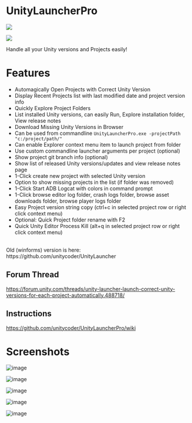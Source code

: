 # UnityLauncherPro 
[![](https://ci.appveyor.com/api/projects/status/hajcaavcsg7904rx?svg=true)](#)[](https://discord.gg/cXT97hU)<div><a href="https://discord.gg/cXT97hU"><img src="https://img.shields.io/discord/337579253866692608.svg"></a></div>

Handle all your Unity versions and Projects easily!

# Features
- Automagically Open Projects with Correct Unity Version
- Display Recent Projects list with last modified date and project version info
- Quickly Explore Project Folders
- List installed Unity versions, can easily Run, Explore installation folder, View release notes
- Download Missing Unity Versions in Browser
- Can be used from commandline `UnityLauncherPro.exe -projectPath "c:/project/path/"`
- Can enable Explorer context menu item to launch project from folder
- Use custom commandline launcher arguments per project (optional)
- Show project git branch info (optional)
- Show list of released Unity versions/updates and view release notes page
- 1-Click create new project with selected Unity version
- Option to show missing projects in the list (if folder was removed)
- 1-Click Start ADB Logcat with colors in command prompt
- 1-Click browse editor log folder, crash logs folder, browse asset downloads folder, browse player logs folder
- Easy Project version string copy (ctrl+c in selected project row or right click context menu)
- Optional: Quick Project folder rename with F2
- Quick Unity Editor Process Kill (alt+q in selected project row or right click context menu)


<br>
Old (winforms) version is here: https://github.com/unitycoder/UnityLauncher

## Forum Thread
https://forum.unity.com/threads/unity-launcher-launch-correct-unity-versions-for-each-project-automatically.488718/

## Instructions
https://github.com/unitycoder/UnityLauncherPro/wiki

# Screenshots

![image](https://user-images.githubusercontent.com/5438317/71485879-184b3a00-281c-11ea-97db-73c5dfa9bb4e.png)

![image](https://user-images.githubusercontent.com/5438317/98661052-ace45b00-234e-11eb-84c0-089b3afd3814.png)

![image](https://user-images.githubusercontent.com/5438317/98661095-b968b380-234e-11eb-93bc-ea1b396c7205.png)

![image](https://user-images.githubusercontent.com/5438317/98661151-cc7b8380-234e-11eb-9874-103dae5fc2bf.png)

![image](https://user-images.githubusercontent.com/5438317/98661193-d4d3be80-234e-11eb-9028-94a51d61b2d1.png)

